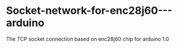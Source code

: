 Socket-network-for-enc28j60---arduino
=====================================

The TCP socket connection based on enc28j60 chip for arduino 1.0
